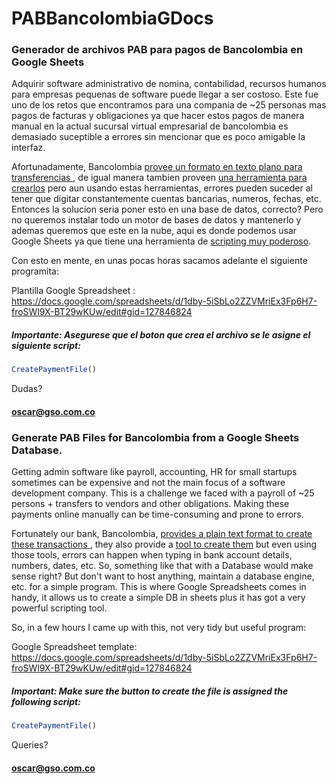# PABBancolombiaGDocs

### Generador de archivos PAB para pagos de Bancolombia en Google Sheets

Adquirir software administrativo de nomina, contabilidad, recursos humanos para empresas pequenas de software puede llegar a ser costoso. Este fue uno de los retos que encontramos para una compania de ~25 personas mas pagos de facturas y obligaciones ya que hacer estos pagos de manera manual en la actual sucursal virtual empresarial de bancolombia es demasiado suceptible a errores sin mencionar que es poco amigable la interfaz.

Afortunadamente, Bancolombia [provee un formato en texto plano para transferencias ](https://www.satbancolombia.com/Conversores/Content/Archivos/PAB/ManualdeUsuarioPAB.pdf), de igual manera tambien proveen [una herramienta para crearlos](https://www.satbancolombia.com/FormaArchivos/pab.aspx) pero aun usando estas herramientas, errores pueden suceder al tener que digitar constantemente cuentas bancarias, numeros, fechas, etc. Entonces la solucion seria poner esto en una base de datos, correcto? Pero no queremos instalar todo un motor de bases de datos y mantenerlo y ademas queremos que este en la nube, aqui es donde podemos usar Google Sheets ya que tiene una herramienta de [scripting muy poderoso](https://developers.google.com/apps-script/reference/spreadsheet/?hl=en).

Con esto en mente, en unas pocas horas sacamos adelante el siguiente programita:

Plantilla Google Spreadsheet : https://docs.google.com/spreadsheets/d/1dby-5iSbLo2ZZVMriEx3Fp6H7-froSWl9X-BT29wKUw/edit#gid=127846824

##### Importante: Asegurese que el boton que crea el archivo se le asigne el siguiente script: 
```javascript
CreatePaymentFile()
```
Dudas?
#### oscar@gso.com.co

### Generate PAB Files for Bancolombia from a Google Sheets Database.

Getting admin software like payroll, accounting, HR for small startups sometimes can be expensive and not the main focus of a software development company. This is a challenge we faced with a payroll of ~25 persons + transfers to vendors and other obligations. Making these payments online manually can be time-consuming and prone to errors.

Fortunately our bank, Bancolombia, [provides a plain text format to create these transactions ](https://www.satbancolombia.com/Conversores/Content/Archivos/PAB/ManualdeUsuarioPAB.pdf), they also provide a [tool to create them](https://www.satbancolombia.com/FormaArchivos/pab.aspx) but even using those tools, errors can happen when typing in bank account details, numbers, dates, etc. So, something like that with a Database would make sense right? But don't want to host anything, maintain a database engine, etc. for a simple program. This is where Google Spreadsheets comes in handy, it allows us to create a simple DB in sheets plus it has got a very powerful scripting tool.

So, in a few hours I came up with this, not very tidy but useful program:

Google Spreadsheet template: https://docs.google.com/spreadsheets/d/1dby-5iSbLo2ZZVMriEx3Fp6H7-froSWl9X-BT29wKUw/edit#gid=127846824

##### Important: Make sure the button to create the file is assigned the following script: 
```javascript
CreatePaymentFile()
```
Queries?
#### oscar@gso.com.co

